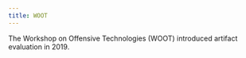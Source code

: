 ```yaml
---
title: WOOT
---
```


The Workshop on Offensive Technologies (WOOT) introduced artifact evaluation in 2019.
